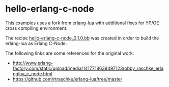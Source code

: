 # hello-erlang-c-node

This examples uses a fork from [erlang-lua](https://github.com/rtraschke/erlang-lua/tree/master) with
additional fixes for YP/OE cross compiling environment.

The recipe [hello-erlang-c-node_0.1.0.bb](https://github.com/meta-erlang/meta-erlang/blob/master/recipes-examples/hello-erlang-c-node/hello-erlang-c-node_0.1.0.bb) was created in order to build the erlang-lua as Erlang C-Node.

The following links are some references for the original work:

* http://www.erlang-factory.com/static/upload/media/1417718639497123robby_raschke_erlanglua_c_node.html
* https://github.com/rtraschke/erlang-lua/tree/master
